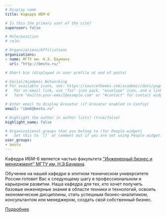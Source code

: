 ```yaml
---
# Display name
title: Кафедра ИБМ-6

# Is this the primary user of the site?
superuser: false

# Role/position
# role: 

# Organizations/Affiliations
organizations:
- name: МГТУ им. Н.Э. Баумана
  url: "http://bmstu.ru/"

# Short bio (displayed in user profile at end of posts)

# Social/Academic Networking
# For available icons, see: https://sourcethemes.com/academic/docs/page-builder/#icons
#   For an email link, use "fas" icon pack, "envelope" icon, and a link in the
#   form "mailto:your-email@example.com" or "#contact" for contact widget.

# Enter email to display Gravatar (if Gravatar enabled in Config)
email: "ibm6@bmstu.ru"

# Highlight the author in author lists? (true/false)
highlight_name: false

# Organizational groups that you belong to (for People widget)
#   Set this to `[]` or comment out if you are not using People widget.
user_groups:
- bmstu
---
```


Кафедра ИБМ-6 является частью факультета ["Инженерный бизнес и менеджмент" МГТУ им. Н.Э.Баумана](http://ibm.bmstu.ru/).

Обучение на нашей кафедре в элитном техническом университете России готовит Вас к следующему шагу в профессиональном и карьерном развитии. Наша кафедра для тех, кто хочет получить базовые инженерные знания в области техники и технологий, освоить экономические дисциплины, стать успешным бизнес–аналитиком, консультантом или менеджером, создать свой собственный бизнес.


[Подробнее]()


